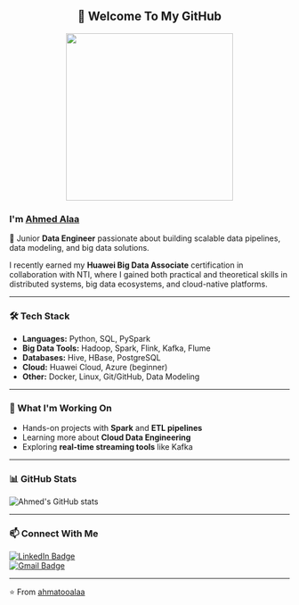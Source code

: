 <h2 align="center">👋 Welcome To My GitHub</h2>

<p align="center">
  <img src="https://media.giphy.com/media/p4NLw3I4U0idi/giphy.gif" width="300">
</p>

### I'm [Ahmed Alaa](https://github.com/ahmatooalaa)  
🚀 Junior **Data Engineer** passionate about building scalable data pipelines, data modeling, and big data solutions.  

I recently earned my **Huawei Big Data Associate** certification in collaboration with NTI, where I gained both practical and theoretical skills in distributed systems, big data ecosystems, and cloud-native platforms.  

---

### 🛠️ Tech Stack
- **Languages:** Python, SQL, PySpark  
- **Big Data Tools:** Hadoop, Spark, Flink, Kafka, Flume  
- **Databases:** Hive, HBase, PostgreSQL  
- **Cloud:** Huawei Cloud, Azure (beginner)  
- **Other:** Docker, Linux, Git/GitHub, Data Modeling  

---

### 🌱 What I'm Working On
- Hands-on projects with **Spark** and **ETL pipelines**  
- Learning more about **Cloud Data Engineering**  
- Exploring **real-time streaming tools** like Kafka  

---

### 📊 GitHub Stats
![Ahmed's GitHub stats](https://github-readme-stats.vercel.app/api?username=ahmatooalaa&show_icons=true&theme=radical)

---

### 📫 Connect With Me
[![LinkedIn Badge](https://img.shields.io/badge/-AhmedAlaa-blue?style=flat&logo=Linkedin&logoColor=white)](https://www.linkedin.com/in/ahmatooalaa/)  
[![Gmail Badge](https://img.shields.io/badge/-ahmatooalaa@gmail.com-c14438?style=flat&logo=Gmail&logoColor=white)](mailto:ahmatooalaa@gmail.com)  

---
⭐️ From [ahmatooalaa](https://github.com/ahmatooalaa)
